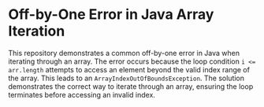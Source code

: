 # Off-by-One Error in Java Array Iteration

This repository demonstrates a common off-by-one error in Java when iterating through an array. The error occurs because the loop condition `i <= arr.length` attempts to access an element beyond the valid index range of the array. This leads to an `ArrayIndexOutOfBoundsException`. The solution demonstrates the correct way to iterate through an array, ensuring the loop terminates before accessing an invalid index.